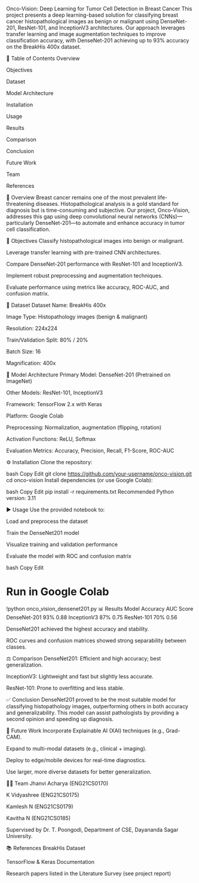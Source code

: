 Onco-Vision: Deep Learning for Tumor Cell Detection in Breast Cancer
This project presents a deep learning-based solution for classifying breast cancer histopathological images as benign or malignant using DenseNet-201, ResNet-101, and InceptionV3 architectures. Our approach leverages transfer learning and image augmentation techniques to improve classification accuracy, with DenseNet-201 achieving up to 93% accuracy on the BreakHis 400x dataset.

📌 Table of Contents
Overview

Objectives

Dataset

Model Architecture

Installation

Usage

Results

Comparison

Conclusion

Future Work

Team

References

📖 Overview
Breast cancer remains one of the most prevalent life-threatening diseases. Histopathological analysis is a gold standard for diagnosis but is time-consuming and subjective. Our project, Onco-Vision, addresses this gap using deep convolutional neural networks (CNNs)—particularly DenseNet-201—to automate and enhance accuracy in tumor cell classification.

🎯 Objectives
Classify histopathological images into benign or malignant.

Leverage transfer learning with pre-trained CNN architectures.

Compare DenseNet-201 performance with ResNet-101 and InceptionV3.

Implement robust preprocessing and augmentation techniques.

Evaluate performance using metrics like accuracy, ROC-AUC, and confusion matrix.

🧪 Dataset
Dataset Name: BreakHis 400x

Image Type: Histopathology images (benign & malignant)

Resolution: 224x224

Train/Validation Split: 80% / 20%

Batch Size: 16

Magnification: 400x

🧠 Model Architecture
Primary Model: DenseNet-201 (Pretrained on ImageNet)

Other Models: ResNet-101, InceptionV3

Framework: TensorFlow 2.x with Keras

Platform: Google Colab

Preprocessing: Normalization, augmentation (flipping, rotation)

Activation Functions: ReLU, Softmax

Evaluation Metrics: Accuracy, Precision, Recall, F1-Score, ROC-AUC

⚙️ Installation
Clone the repository:

bash
Copy
Edit
git clone https://github.com/your-username/onco-vision.git
cd onco-vision
Install dependencies (or use Google Colab):

bash
Copy
Edit
pip install -r requirements.txt
Recommended Python version: 3.11

▶️ Usage
Use the provided notebook to:

Load and preprocess the dataset

Train the DenseNet201 model

Visualize training and validation performance

Evaluate the model with ROC and confusion matrix

bash
Copy
Edit
# Run in Google Colab
!python onco_vision_densenet201.py
📊 Results
Model	Accuracy	AUC Score
DenseNet-201	93%	0.88
InceptionV3	87%	0.75
ResNet-101	70%	0.56

DenseNet201 achieved the highest accuracy and stability.

ROC curves and confusion matrices showed strong separability between classes.

⚖️ Comparison
DenseNet201: Efficient and high accuracy; best generalization.

InceptionV3: Lightweight and fast but slightly less accurate.

ResNet-101: Prone to overfitting and less stable.

✅ Conclusion
DenseNet201 proved to be the most suitable model for classifying histopathology images, outperforming others in both accuracy and generalizability. This model can assist pathologists by providing a second opinion and speeding up diagnosis.

🚀 Future Work
Incorporate Explainable AI (XAI) techniques (e.g., Grad-CAM).

Expand to multi-modal datasets (e.g., clinical + imaging).

Deploy to edge/mobile devices for real-time diagnostics.

Use larger, more diverse datasets for better generalization.

👩‍💻 Team
Jhanvi Acharya (ENG21CS0170)

K Vidyashree (ENG21CS0175)

Kamlesh N (ENG21CS0179)

Kavitha N (ENG21CS0185)

Supervised by Dr. T. Poongodi, Department of CSE, Dayananda Sagar University.

📚 References
BreakHis Dataset

TensorFlow & Keras Documentation

Research papers listed in the Literature Survey (see project report)
